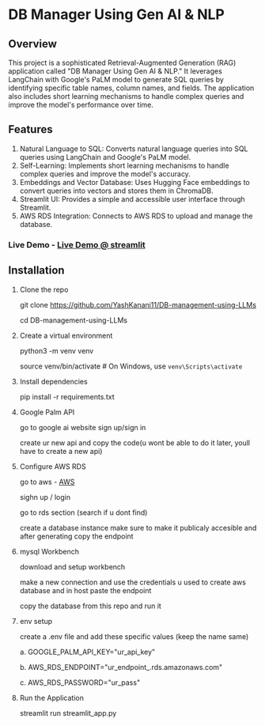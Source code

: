 # DB Manager Using Gen AI & NLP

## Overview
This project is a sophisticated Retrieval-Augmented Generation (RAG) application called "DB Manager Using Gen AI & NLP." It leverages LangChain with Google's PaLM model to generate SQL queries by identifying specific table names, column names, and fields. The application also includes short learning mechanisms to handle complex queries and improve the model's performance over time.

## Features
1. Natural Language to SQL: Converts natural language queries into SQL queries using LangChain and Google's PaLM model.
2. Self-Learning: Implements short learning mechanisms to handle complex queries and improve the model's accuracy.
3. Embeddings and Vector Database: Uses Hugging Face embeddings to convert queries into vectors and stores them in ChromaDB.
4. Streamlit UI: Provides a simple and accessible user interface through Streamlit.
5. AWS RDS Integration: Connects to AWS RDS to upload and manage the database.

### Live Demo - [Live Demo @ streamlit](https://db-management-using-llms.streamlit.app "deployed on streamlit")

## Installation
1. Clone the repo
   
   git clone https://github.com/YashKanani11/DB-management-using-LLMs
   
   cd DB-management-using-LLMs

2. Create a virtual environment

   python3 -m venv venv
   
   source venv/bin/activate  # On Windows, use `venv\Scripts\activate`

3. Install dependencies

   pip install -r requirements.txt
   
4. Google Palm API

   go to google ai website sign up/sign in

   create ur new api and copy the code(u wont be able to do it later, youll have to create a new api)
    
5. Configure AWS RDS

   go to aws - [AWS](https://aws.amazon.com/)

   sighn up / login

   go to rds section (search if u dont find)

   create a database instance make sure to make it publicaly accesible and after generating copy the endpoint

6. mysql Workbench

   download and setup workbench

   make a new connection and use the credentials u used to create aws database and in host paste the endpoint

   copy the database from this repo and run it

7. env setup

   create a .env file and add these specific values (keep the name same)
   
   a. GOOGLE_PALM_API_KEY="ur_api_key"
   
   b. AWS_RDS_ENDPOINT="ur_endpoint_.rds.amazonaws.com"
   
   c. AWS_RDS_PASSWORD="ur_pass"

8. Run the Application

   streamlit run streamlit_app.py
